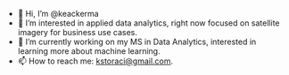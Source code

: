 - 👋 Hi, I’m @keackerma
- 👀 I’m interested in applied data analytics, right now focused on satellite imagery for business use cases.
- 🌱 I’m currently working on my MS in Data Analytics, interested in learning more about machine learning.
- 📫 How to reach me: kstoraci@gmail.com.

<!---
keackerma/keackerma is a ✨ special ✨ repository because its `README.md` (this file) appears on your GitHub profile.
You can click the Preview link to take a look at your changes.
--->

